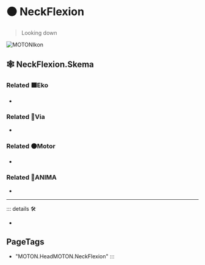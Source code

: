 # 🟠 <motor>NeckFlexion</motor>

> Looking down

![MOTONIkon](/Ikon/Motor_Ikon.png)

## 🕸 NeckFlexion.Skema

### Related 🟩<ekos>Eko</ekos>

-

### Related 🔻<via>Via</via>

-

### Related 🟠<motor>Motor</motor>

-

### Related 💜<anima>ANIMA</anima>

-

---

<!-- =================================================== -->
<!-- =================================================== -->
<!-- =================================================== -->
<!-- =================================================== -->
<!-- =================================================== -->
::: details 🛠

-

<h2>PageTags</h2>

- "MOTON.HeadMOTON.NeckFlexion"
:::

